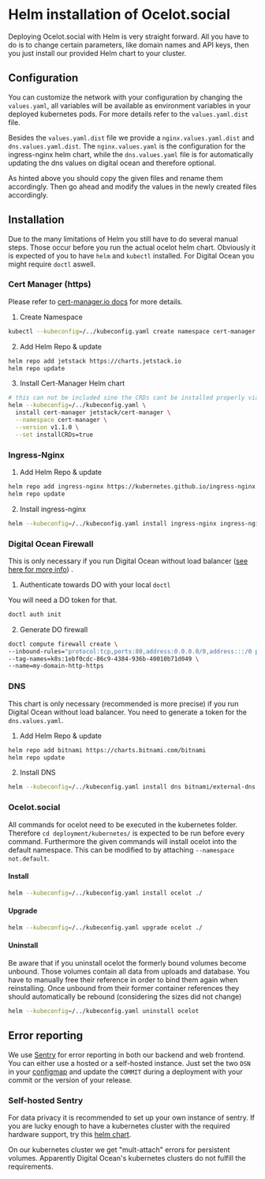 # Helm installation of Ocelot.social

Deploying Ocelot.social with Helm is very straight forward. All you have to do is to change certain parameters, like domain names and API keys, then you just install our provided Helm chart to your cluster.

## Configuration

You can customize the network with your configuration by changing the `values.yaml`, all variables will be available as environment variables in your deployed kubernetes pods. For more details refer to the `values.yaml.dist` file.

Besides the `values.yaml.dist` file we provide a `nginx.values.yaml.dist` and `dns.values.yaml.dist`. The `nginx.values.yaml` is the configuration for the ingress-nginx helm chart, while the `dns.values.yaml` file is for automatically updating the dns values on digital ocean and therefore optional.

As hinted above you should copy the given files and rename them accordingly. Then go ahead and modify the values in the newly created files accordingly.

## Installation

Due to the many limitations of Helm you still have to do several manual steps. Those occur before you run the actual ocelot helm chart. Obviously it is expected of you to have `helm` and `kubectl` installed. For Digital Ocean you might require `doctl` aswell.

### Cert Manager (https)

Please refer to [cert-manager.io docs](https://cert-manager.io/docs/installation/kubernetes/) for more details.

1. Create Namespace

```bash
kubectl --kubeconfig=/../kubeconfig.yaml create namespace cert-manager
```

2. Add Helm Repo & update

```bash
helm repo add jetstack https://charts.jetstack.io
helm repo update
```

3. Install Cert-Manager Helm chart
```bash
# this can not be included sine the CRDs cant be installed properly via helm...
helm --kubeconfig=/../kubeconfig.yaml \
  install cert-manager jetstack/cert-manager \
  --namespace cert-manager \
  --version v1.1.0 \
  --set installCRDs=true
```

### Ingress-Nginx

1. Add Helm Repo & update
```bash
helm repo add ingress-nginx https://kubernetes.github.io/ingress-nginx
helm repo update
```

2. Install ingress-nginx
```bash
helm --kubeconfig=/../kubeconfig.yaml install ingress-nginx ingress-nginx/ingress-nginx -f nginx.values.yaml
```

### Digital Ocean Firewall

This is only necessary if you run Digital Ocean without load balancer ([see here for more info](https://stackoverflow.com/questions/54119399/expose-port-80-on-digital-oceans-managed-kubernetes-without-a-load-balancer/55968709)) .

1. Authenticate towards DO with your local `doctl`

You will need a DO token for that.
```bash
doctl auth init
```

2. Generate DO firewall
```bash
doctl compute firewall create \
--inbound-rules="protocol:tcp,ports:80,address:0.0.0.0/0,address:::/0 protocol:tcp,ports:443,address:0.0.0.0/0,address:::/0" \
--tag-names=k8s:1ebf0cdc-86c9-4384-936b-40010b71d049 \
--name=my-domain-http-https
```

### DNS

This chart is only necessary (recommended is more precise) if you run Digital Ocean without load balancer. 
You need to generate a token for the `dns.values.yaml`.

1. Add Helm Repo & update
```bash
helm repo add bitnami https://charts.bitnami.com/bitnami
helm repo update
```

2. Install DNS
```bash
helm --kubeconfig=/../kubeconfig.yaml install dns bitnami/external-dns -f dns.values.yaml
```

### Ocelot.social

All commands for ocelot need to be executed in the kubernetes folder. Therefore `cd deployment/kubernetes/` is expected to be run before every command. Furthermore the given commands will install ocelot into the default namespace. This can be modified to by attaching `--namespace not.default`.

#### Install
```bash
helm --kubeconfig=/../kubeconfig.yaml install ocelot ./
```

#### Upgrade
```bash
helm --kubeconfig=/../kubeconfig.yaml upgrade ocelot ./
```

#### Uninstall
Be aware that if you uninstall ocelot the formerly bound volumes become unbound. Those volumes contain all data from uploads and database. You have to manually free their reference in order to bind them again when reinstalling. Once unbound from their former container references they should automatically be rebound (considering the sizes did not change)

```bash
helm --kubeconfig=/../kubeconfig.yaml uninstall ocelot
```

## Error reporting

We use [Sentry](https://github.com/getsentry/sentry) for error reporting in both
our backend and web frontend. You can either use a hosted or a self-hosted
instance. Just set the two `DSN` in your
[configmap](../templates/configmap.template.yaml) and update the `COMMIT`
during a deployment with your commit or the version of your release.

### Self-hosted Sentry

For data privacy it is recommended to set up your own instance of sentry. 
If you are lucky enough to have a kubernetes cluster with the required hardware
support, try this [helm chart](https://github.com/helm/charts/tree/master/stable/sentry).

On our kubernetes cluster we get "mult-attach" errors for persistent volumes.
Apparently Digital Ocean's kubernetes clusters do not fulfill the requirements.